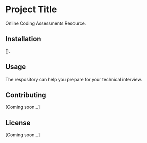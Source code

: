 # Project Title

Online Coding Assessments Resource.

## Installation

[].

## Usage

The respository can help you prepare for your technical interview.

## Contributing

[Coming soon...]

## License

[Coming soon...]